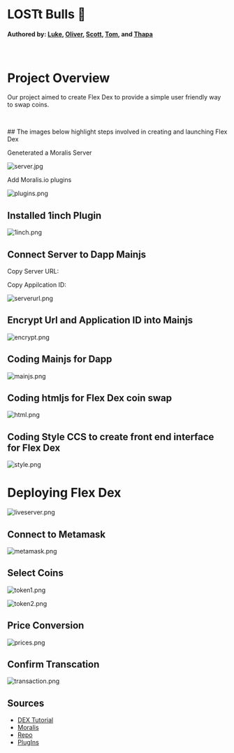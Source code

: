 # LOSTt Bulls :ox:
#### Authored by: [Luke](https://github.com/lukekonsta7), [Oliver](https://github.com/OliverGeddes), [Scott](https://github.com/Bomegolf), [Tom](https://github.com/kez4twez), and [Thapa](https://github.com/TribThapa)

<p>&nbsp;</p>

# Project Overview
Our project aimed to create Flex Dex to provide a simple user friendly way to swap coins.

<p>&nbsp;</p>
## The images below highlight steps involved in creating and launching Flex Dex

Geneterated a Moralis Server

![server.jpg](images/server.jpg)

Add Moralis.io plugins


![plugins.png](images/plugins.png)



## Installed 1inch Plugin


![1inch.png](images/1inch.png)

## Connect Server to Dapp Mainjs

Copy Server URL:

Copy Appilcation ID:


![serverurl.png](images/serverurl.png)



## Encrypt Url and Application ID into Mainjs


![encrypt.png](images/encrypt.png)



## Coding Mainjs for Dapp


![mainjs.png](images/mainjs.png)


## Coding htmljs for Flex Dex coin swap


![html.png](images/html.png)


## Coding Style CCS to create front end interface for Flex Dex

![style.png](images/style.png)


# Deploying Flex Dex

![liveserver.png](images/liveserver.png)

## Connect to Metamask

![metamask.png](images/metamask.png)


## Select Coins

![token1.png](images/token1.png)



![token2.png](images/token2.png)


## Price Conversion

![prices.png](images/prices.png)


## Confirm Transcation

![transaction.png](images/transaction.png)









## Sources
- [DEX Tutorial](https://www.youtube.com/watch?v=XOvtnDx1m5c&ab_channel=MoralisWeb3)
- [Moralis](https://moralis.io/?utm_source=youtubemoralis&utm_medium=video&utm_campaign=XOvtnDx1m5c)
- [Repo](https://github.com/MoralisWeb3/demo-apps/tree/main/dex-tutorial)
- [PlugIns](https://moralis.io/plugins/)